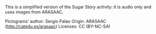 This is a simplified version of the Sugar Story activity: it is audio only and uses images from ARASAAC.

Pictograms’ author: Sergio Palao Origin: ARASAAC (http://catedu.es/arasaac) Licenses: CC (BY-NC-SA)